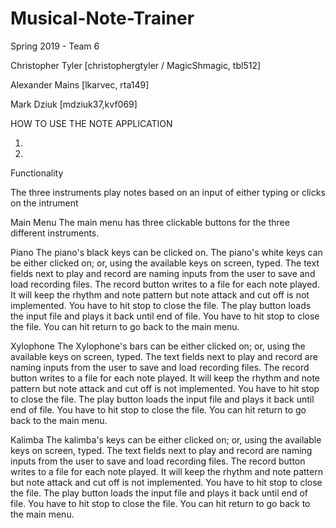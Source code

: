 # Musical-Note-Trainer
Spring 2019 - Team 6


Christopher Tyler [christophergtyler / MagicShmagic, tbl512]

Alexander Mains [lkarvec, rta149]

Mark Dziuk [mdziuk37,kvf069]


HOW TO USE THE NOTE APPLICATION

1.

2.

Functionality

The three instruments play notes based on an input of either typing or clicks on the intrument

Main Menu
    The main menu has three clickable buttons for the three different instruments.

Piano
    The piano's black keys can be clicked on.
    The piano's white keys can be either clicked on; or, using the available keys on screen, typed.
    The text fields next to play and record are naming inputs from the user to save and load recording files.
    The record button writes to a file for each note played.  It will keep the rhythm and note pattern but note attack and cut off is not implemented.  You have to hit stop to close the file.
    The play button loads the input file and plays it back until end of file.  You have to hit stop to close the file.
    You can hit return to go back to the main menu.
    
Xylophone
    The Xylophone's bars can be either clicked on; or, using the available keys on screen, typed.
    The text fields next to play and record are naming inputs from the user to save and load recording files.
    The record button writes to a file for each note played.  It will keep the rhythm and note pattern but note attack and cut off is not implemented.  You have to hit stop to close the file.
    The play button loads the input file and plays it back until end of file.  You have to hit stop to close the file.
    You can hit return to go back to the main menu.
    

Kalimba
    The kalimba's keys can be either clicked on; or, using the available keys on screen, typed.
    The text fields next to play and record are naming inputs from the user to save and load recording files.
    The record button writes to a file for each note played.  It will keep the rhythm and note pattern but note attack and cut off is not implemented.  You have to hit stop to close the file.
    The play button loads the input file and plays it back until end of file.  You have to hit stop to close the file.
    You can hit return to go back to the main menu.
    

